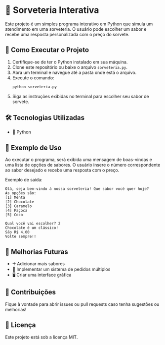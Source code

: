 # 🍦 Sorveteria Interativa

Este projeto é um simples programa interativo em Python que simula um atendimento em uma sorveteria. O usuário pode escolher um sabor e recebe uma resposta personalizada com o preço do sorvete.

## 🚀 Como Executar o Projeto

1. Certifique-se de ter o Python instalado em sua máquina.
2. Clone este repositório ou baixe o arquivo `sorveteria.py`.
3. Abra um terminal e navegue até a pasta onde está o arquivo.
4. Execute o comando:
   ```bash
   python sorveteria.py
   ```
5. Siga as instruções exibidas no terminal para escolher seu sabor de sorvete.

## 🛠️ Tecnologias Utilizadas

- 🐍 Python

## 🎯 Exemplo de Uso

Ao executar o programa, será exibida uma mensagem de boas-vindas e uma lista de opções de sabores. O usuário insere o número correspondente ao sabor desejado e recebe uma resposta com o preço.

Exemplo de saída:
```
Olá, seja bem-vindo à nossa sorveteria! Que sabor você quer hoje?
As opções são:
[1] Menta
[2] Chocolate
[3] Caramelo
[4] Paçoca
[5] Coco

Qual você vai escolher? 2
Chocolate é um clássico!
São R$ 4,00
Volte sempre!!
```

## 📌 Melhorias Futuras

- ➕ Adicionar mais sabores
- 🛒 Implementar um sistema de pedidos múltiplos
- 🖥️ Criar uma interface gráfica

## 🤝 Contribuições

Fique à vontade para abrir issues ou pull requests caso tenha sugestões ou melhorias!

## 📜 Licença

Este projeto está sob a licença MIT.

